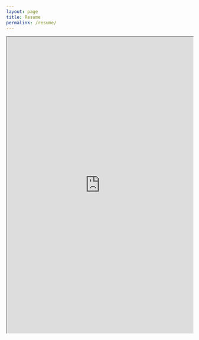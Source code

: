 ```yaml
---
layout: page
title: Resume
permalink: /resume/
---
```


<iframe src="https://drive.google.com/file/d/0B2PqN69DyXjoSm1CWHJHYllmakk/preview" width="100%" height="800"></iframe>